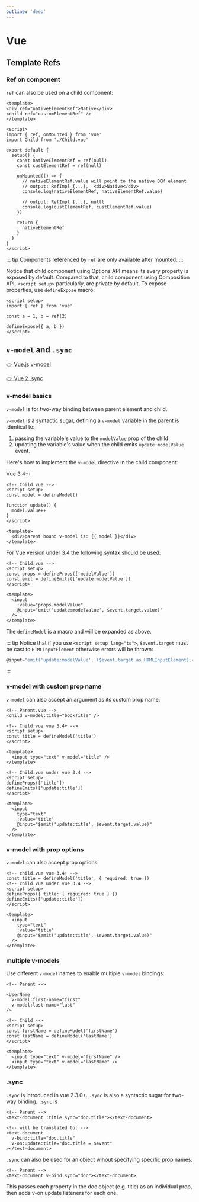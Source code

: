 ```yaml
---
outline: 'deep'
---
```


# Vue

## Template Refs

### Ref on component

`ref` can also be used on a child component:

``` vue-html
<template>
<div ref="nativeElementRef">Native</div>
<child ref="customElementRef" />
</template>

<script>
import { ref, onMounted } from 'vue'
import Child from './Child.vue'

export default {
  setup() {
    const nativeElementRef = ref(null)
    const custElementRef = ref(null)
    
    onMounted(() => {
      // nativeElementRef.value will point to the native DOM element
      // output: RefImpl {...},  <div>Native</div>
      console.log(nativeElementRef, nativeElementRef.value)

      // output: RefImpl {...}, nulll
      console.log(custElementRef, custElementRef.value)
    })
    
    return {
      nativeElementRef
    }
  }
}
</script>
```
::: tip
Components referenced by `ref` are only available after mounted.
:::

Notice that child component using Options API means its every property is exposed by default.
Compared to that, child component using Composition API, `<script setup>` particularly, are private by default. To expose properties, use `defineExpose` macro:

``` vue-html
<script setup>
import { ref } from 'vue'

const a = 1, b = ref(2)

defineExpose({ a, b })
</script>
```

## `v-model` and `.sync`

[👉 Vue.js v-model](https://vuejs.org/guide/components/v-model.html)

[👉 Vue 2 .sync](https://v2.vuejs.org/v2/guide/components-custom-events)

### v-model basics

`v-model` is for two-way binding between parent element and child.

`v-model` is a syntactic sugar, defining a `v-model` variable in the parent is identical to: 
  1. passing the variable's value to the `modelValue` prop of the child
  2. updating the variable's value when the child emits `update:modelValue` event.

Here's how to implement the `v-model` directive in the child component:

Vue 3.4+:

``` vue-html
<!-- Child.vue -->
<script setup>
const model = defineModel()

function update() {
  model.value++
}
</script>

<template>
  <div>parent bound v-model is: {{ model }}</div>
</template>
```

For Vue version under 3.4 the following syntax should be used: 

``` vue-html
<!-- Child.vue -->
<script setup>
const props = defineProps(['modelValue'])
const emit = defineEmits(['update:modelValue'])
</script>

<template>
  <input
    :value="props.modelValue"
    @input="emit('update:modelValue', $event.target.value)"
  />
</template>
```

The `defineModel` is a macro and will be expanded as above.

::: tip
Notice that if you use `<script setup lang="ts">`, `$event.target` must be cast to `HTMLInputElement` otherwise errors will be thrown:

``` js
@input="emit('update:modelValue', ($event.target as HTMLInputElement).value)"
```
:::

### v-model with custom prop name

`v-model` can also accept an argument as its custom prop name:

``` vue-html
<!-- Parent.vue -->
<child v-model:title="bookTitle" />

<!-- Child.vue vue 3.4+ -->
<script setup>
const title = defineModel('title')
</script>

<template>
  <input type="text" v-model="title" />
</template>

<!-- Child.vue under vue 3.4 -->
<script setup>
defineProps(['title'])
defineEmits(['update:title'])
</script>

<template>
  <input
    type="text"
    :value="title"
    @input="$emit('update:title', $event.target.value)"
  />
</template>
```

### v-model with prop options

`v-model` can also accept prop options:

``` vue-html
<!-- child.vue vue 3.4+ -->
const title = defineModel('title', { required: true })
<!-- child.vue under vue 3.4 -->
<script setup>
defineProps({ title: { required: true } })
defineEmits(['update:title'])
</script>

<template>
  <input
    type="text"
    :value="title"
    @input="$emit('update:title', $event.target.value)"
  />
</template>
```

### multiple v-models

Use different `v-model` names to enable multiple `v-model` bindings:

``` vue-html
<!-- Parent -->

<UserName
  v-model:first-name="first"
  v-model:last-name="last"
/>

<!-- Child -->
<script setup>
const firstName = defineModel('firstName')
const lastName = defineModel('lastName')
</script>

<template>
  <input type="text" v-model="firstName" />
  <input type="text" v-model="lastName" />
</template>
```

### .sync

`.sync` is introduced in vue 2.3.0+.
`.sync` is also a syntactic sugar for two-way binding.
`.sync` is 

``` vue-html
<!-- Parent -->
<text-document :title.sync="doc.title"></text-document>

<!-- will be translated to: -->
<text-document
  v-bind:title="doc.title"
  v-on:update:title="doc.title = $event"
></text-document>
```

`.sync` can also be used for an object wihout specifying specific prop names:

``` vue-html
<!-- Parent -->
<text-document v-bind.sync="doc"></text-document>
```

This passes each property in the doc object (e.g. title) as an individual prop, then adds v-on update listeners for each one.